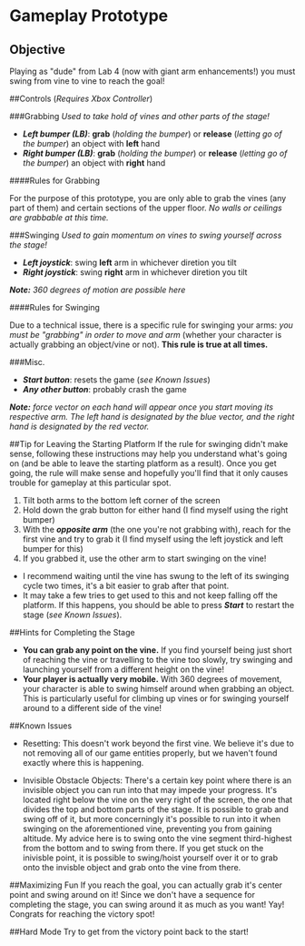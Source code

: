 # **Gameplay Prototype**

## Objective
Playing as "dude" from Lab 4 (now with giant arm enhancements!) you must swing from vine to vine to reach the goal!


##Controls (_Requires Xbox Controller_)

###Grabbing
_Used to take hold of vines and other parts of the stage!_

- _**Left bumper (LB)**_: **grab** (_holding the bumper_) or **release** (_letting go of the bumper_) an object with **left** hand
- _**Right bumper (LB)**_: **grab** (_holding the bumper_) or **release** (_letting go of the bumper_) an object with **right** hand

####Rules for Grabbing

For the purpose of this prototype, you are only able to grab the vines (any part of them) and certain sections of the upper floor. _No walls or ceilings are grabbable at this time._


###Swinging
_Used to gain momentum on vines to swing yourself across the stage!_

- _**Left joystick**_: swing **left** arm in whichever diretion you tilt
- _**Right joystick**_: swing **right** arm in whichever diretion you tilt

_**Note:** 360 degrees of motion are possible here_

####Rules for Swinging

Due to a technical issue, there is a specific rule for swinging your arms: _you must be "grabbing" in order to move and arm_ (whether your character is actually grabbing an object/vine or not). **This rule is true at all times.**


###Misc.
- _**Start button**_: resets the game (_see Known Issues_)
- _**Any other button**_: probably crash the game

_**Note:** force vector on each hand will appear once you start moving its respective arm. The left hand is designated by the blue vector, and the right hand is designated by the red vector._


##Tip for Leaving the Starting Platform
If the rule for swinging didn't make sense, following these instructions may help you understand what's going on (and be able to leave the starting platform as a result). Once you get going, the rule will make sense and hopefully you'll find that it only causes trouble for gameplay at this particular spot.

1. Tilt both arms to the bottom left corner of the screen
2. Hold down the grab button for either hand (I find myself using the right bumper)
3. With the _**opposite arm**_ (the one you're not grabbing with), reach for the first vine and try to grab it (I find myself using the left joystick and left bumper for this)
4. If you grabbed it, use the other arm to start swinging on the vine!

- I recommend waiting until the vine has swung to the left of its swinging cycle two times, it's a bit easier to grab after that point. 
- It may take a few tries to get used to this and not keep falling off the platform. If this happens, you should be able to press _**Start**_ to restart the stage (_see Known Issues_). 


##Hints for Completing the Stage

- **You can grab any point on the vine.** If you find yourself being just short of reaching the vine or travelling to the vine too slowly, try swinging and launching yourself from a different height on the vine!
- **Your player is actually very mobile.** With 360 degrees of movement, your character is able to swing himself around when grabbing an object. This is particularly useful for climbing up vines or for swinging yourself around to a different side of the vine!


##Known Issues

- Resetting: This doesn't work beyond the first vine. We believe it's due to not removing all of our game entities properly, but we haven't found exactly where this is happening.

- Invisible Obstacle Objects: There's a certain key point where there is an invisible object you can run into that may impede your progress. It's located right below the vine on the very right of the screen, the one that divides the top and bottom parts of the stage. It is possible to grab and swing off of it, but more concerningly it's possible to run into it when swinging on the aforementioned vine, preventing you from gaining altitude. My advice here is to swing onto the vine segment third-highest from the bottom and to swing from there. If you get stuck on the inivisble point, it is possible to swing/hoist yourself over it or to grab onto the invisble object and grab onto the vine from there.


##Maximizing Fun
If you reach the goal, you can actually grab it's center point and swing around on it! Since we don't have a sequence for completing the stage, you can swing around it as much as you want! Yay! Congrats for reaching the victory spot!


##Hard Mode
Try to get from the victory point back to the start!
